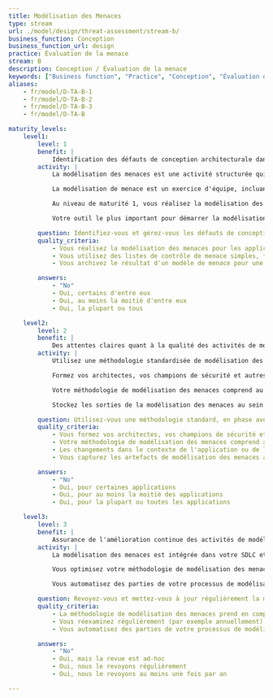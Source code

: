 ```yaml
---
title: Modélisation des Menaces
type: stream
url: ./model/design/threat-assessment/stream-b/
business_function: Conception
business_function_url: design
practice: Évaluation de la menace
stream: B
description: Conception / Évaluation de la menace
keywords: ["Business function", "Practice", "Conception", "Évaluation de la menace"]
aliases:
    - fr/model/D-TA-B-1
    - fr/model/D-TA-B-2
    - fr/model/D-TA-B-3
    - fr/model/D-TA-B

maturity_levels:
    level1:
        level: 1
        benefit: |
            Identification des défauts de conception architecturale dans vos applications
        activity: |
            La modélisation des menaces est une activité structurée qui a pour but d'identifier, d'évaluer et de gérer les menaces du système, les défauts de conception de l'architecture et de recommander des mesures de sécurité. Elle est généralement effectuée dans le cadre de la phase de conception ou dans le cadre d'une évaluation de sécurité.

            La modélisation de menace est un exercice d'équipe, incluant les product owners, les architectes, les champions de la sécurité et les testeurs de la sécurité. À ce niveau de maturité, exposer les équipes et les parties prenantes à la modélisation des menaces afin d'accroître leur sensibilisation à la sécurité et de créer une vision partagée de la sécurité du système.

            Au niveau de maturité 1, vous réalisez la modélisation des menaces de façon ad hoc pour les applications à haut risque et utilisez de simples listes de contrôle de menaces, telles que STRIDE. Évitez de longs ateliers et des listes trop détaillées de menaces peu pertinentes. Effectuez la modélisation des menaces de manière itérative pour vous aligner sur les paradigmes de développement plus itératifs. Si vous ajoutez de nouvelles fonctionnalités à une application existante, n'examinez que les fonctions nouvellement ajoutées au lieu d'essayer de couvrir l'ensemble du périmètre. Un bon point de départ est les diagrammes existants que vous annotez lors des ateliers de discussion. Assurez-vous de toujours sauvegarder le résultat d'une discussion sur la modélisation des menaces pour une utilisation ultérieure.

            Votre outil le plus important pour démarrer la modélisation des menaces est un tableau blanc, un tableau intelligent ou un bout de papier. Visez la sensibilisation à la sécurité, un processus simple et des résultats réalisables sur lesquels vous vous mettez d'accord avec votre équipe.

        question: Identifiez-vous et gérez-vous les défauts de conception architecturaux avec la modélisation des menaces?
        quality_criteria:
            - Vous réalisez la modélisation des menaces pour les applications à haut risque
            - Vous utilisez des listes de contrôle de menace simples, telles que STRIDE
            - Vous archivez le résultat d'un modèle de menace pour une utilisation ultérieure

        answers:
            - "No"
            - Oui, certains d'entre eux
            - Oui, au moins la moitié d'entre eux
            - Oui, la plupart ou tous

    level2:
        level: 2
        benefit: |
            Des attentes claires quant à la qualité des activités de modélisation des menaces
        activity: |
            Utilisez une méthodologie standardisée de modélisation des menaces pour votre organisation et alignez-la sur les niveaux de risque de votre application. Pensez à des moyens de permettre la mise à l'échelle de la modélisation des menaces pour l'ensemble de l'organisation.

            Formez vos architectes, vos champions de sécurité et autres parties prenantes sur la manière de faire opérationnellement la modélisation des menaces. La modélisation de la menace nécessite de la connaissance, des manuels et des modèles clairs, des exemples spécifiques à l'organisation et de l'expérience, ce qui est difficile à automatiser.

            Votre méthodologie de modélisation des menaces comprend au moins l'établissement de diagrammes, l'identification des menaces, l'atténuation des défauts de conception et la façon de valider les artéfacts de vos modèles de menaces. Votre diagramme de modélisation des menaces permet une compréhension détaillée de l'environnement et de la mécanique de l'application. Vous découvrez les menaces envers votre application ou d'autres menaces spécifiques à votre organisation avec des listes de contrôle telles que STRIDE. Pour les défauts de conception identifiés (classés en fonction du risque envers votre organisation), vous ajoutez des contrôles d'atténuation pour aider les parties prenantes à faire face à des menaces particulières. Définissez ce qui déclenche la mise à jour d'un modèle de menace, par exemple un changement de technologie ou le déploiement d'une application dans un nouvel environnement.

            Stockez les sorties de la modélisation des menaces au sein du processus de gestion des défauts pour un suivi adéquat. Capturez les artefacts de modélisation des menaces avec des outils qui sont utilisés par vos équipes applicatives.

        question: Utilisez-vous une méthodologie standard, en phase avec le niveau de risque de votre application ?
        quality_criteria:
            - Vous formez vos architectes, vos champions de sécurité et les autres parties prenantes sur la manière de modéliser les menaces de façon pratique
            - Votre méthodologie de modélisation des menaces comprend au moins la réalisation de diagrammes, l'identification des menaces, l'atténuation des défauts de conception et la validation des artefacts de votre modèle de menace
            - Les changements dans le contexte de l'application ou de l'entreprise déclenchent un examen des modèles de menace pertinents
            - Vous capturez les artefacts de modélisation des menaces avec des outils qui sont utilisés par vos équipes d'application

        answers:
            - "No"
            - Oui, pour certaines applications
            - Oui, pour au moins la moitié des applications
            - Oui, pour la plupart ou toutes les applications

    level3:
        level: 3
        benefit: |
            Assurance de l'amélioration continue des activités de modélisation des menaces
        activity: |
            La modélisation des menaces est intégrée dans votre SDLC et fait partie de la culture de sécurité des développeurs. Des modèles de risque réutilisables, composé de bibliothèques de menaces, de défauts de conception et de mesures d'atténuation, sont créés et améliorés, en fonction des modèles de menace propres à l'organisation. Vous revoyez régulièrement (p. ex. annuellement) les modèles de menace existants pour vérifier qu’aucune nouvelle menace n’est devenue pertinente pour vos applications.

            Vous optimisez votre méthodologie de modélisation des menaces. Vous retenez les leçons tirées des modèles de menace et les utilisez pour améliorer votre méthodologie de modélisation des menaces. Vous examinez les catégories de menaces pertinentes à votre organisation et mettez à jour votre méthodologie en conséquence. De temps en temps, vous évaluez la qualité de vos modèles de menace de façon indépendante.

            Vous automatisez des parties de votre processus de modélisation des menaces avec des outils de modélisation des menaces. Vous intégrez vos outils de modélisation des menaces avec d'autres outils de sécurité, tels que les outils de vérification de la sécurité et les outils de suivi des risques. Vous étudiez la pratique de "modélisation des menaces en tant que code" pour intégrer des artefacts de modélisation des menaces au code de l'application.

        question: Revoyez-vous et mettez-vous à jour régulièrement la méthodologie de modélisation des menaces pour vos applications ?
        quality_criteria:
            - La méthodologie de modélisation des menaces prend en compte les retours d'expérience passés pour s'enrichir
            - Vous réexaminez régulièrement (par exemple annuellement) les modèles de menace existants pour vérifier qu'aucune nouvelle menace n'est pertinente pour vos applications
            - Vous automatisez des parties de votre processus de modélisation des menaces avec des outils de modélisation des menaces

        answers:
            - "No"
            - Oui, mais la revue est ad-hoc
            - Oui, nous le revoyons régulièrement
            - Oui, nous le revoyons au moins une fois par an

---
```

